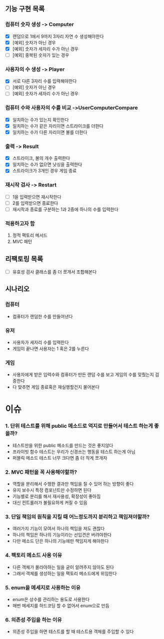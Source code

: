 ## 기능 구현 목록

### 컴퓨터 숫자 생성 ->  Computer

- [x] 랜덤으로 1에서 9까지 3자리 자연 수 생성해야한다
- [x] [예외] 숫자가 아닌 경우
- [x] [예외] 숫자가 세자리 수가 아닌 경우
- [ ] [예외] 중복된 숫자가 있는 경우

### 사용자의 수 생성 -> Player

- [x] 서로 다른 3자리 수를 입력해야한다
- [ ] [예외] 숫자가 아닌 경우
- [ ] [예외] 숫자가 세자리 수가 아닌 경우

### 컴퓨터 수와 사용자의 수를 비교 ->UserComputerCompare

- [x] 일치하는 수가 있는지 확인한다
- [x] 일치하는 수가 같은 자리이면 스트라이크를 더한다
- [x] 일치하는 수가 다른 자리이면 불를 더한다

### 출력 ->  Result

- [x] 스트라이크, 불의 개수 출력한다
- [x] 일치하는 수가 없으면 낫싱을 출력한다
- [x] 스트라이크가 3개인 경우 게임 종료

### 재시작 검사 -> Restart

- [ ] 1을 입력받으면 재시작한다
- [ ] 2를 입력받으면 종료한다
- [ ] 재시작과 종료를 구분하는 1과 2중에 하나의 수를 입력한다

### 적용하고자 함

1. 정적 팩토리 메서드
2. MVC 패턴

## 리팩토링 목록

- [ ] 유효성 검사 클래스를 좀 더 쪼개서 조합해본다

## 시나리오

### 컴퓨터

- 컴퓨터가 랜덤한 수를 만들어낸다

### 유저

- 사용자가 세자리 수를 입력한다
- 게임이 끝나면 사용자는 1 혹은 2를 누른다

### 게임

- 사용자에게 받은 입력수와 컴퓨터가 만든 랜덤 수를 보고 게임의 수를 맞췄는지 검증한다
- 다 맞추면 게임 종료혹은 재실행할건지 물어본다

# 이슈

### 1. 단위 테스트를 위해 public 메소드로 억지로 만들어서 테스트 하는게 좋을까?

- 테스트만을 위한 public 메소드를 만드는 것은 좋지않다
- 프라이빗 함수 테스트는 우리가 신경쓰는 행동을 테스트 하는게 아님
- 퍼블릭 메소드 테스트 너무 크다면 좀 더 작게 쪼개자

### 2. MVC 패턴을 꼭 사용해야할까?

- 역할을 분리해서 수행한 결과만 책임을 질 수 있어 하는 방향이 좋다
- 유지 보수시 특정 컴포넌트만 수정하면 된다
- 기능별로 분리를 해서 재사용성, 확장성이 좋아짐
- 대신 컨트롤러가 불필요하게 커질 수 있음

### 3. 단일 책임의 원칙을 지킬 때 어느정도까지 분리하고 책임져야할까?

- 여러가지 기능이 모여서 하나의 책임을 져도 괜찮다
- 하나의 책임은 하나의 기능이라는 선입견은 버려야한다
- 다만 메소드 단은 하나의 기능에만 책임지게 해야한다

### 4. 팩토리 메소드 사용 이유

- 다른 객체가 몰라야하는 일을 굳이 알려주지 않아도 된다
- 그래서 객체를 생성하는 일을 팩토리 메소드에게 위임한다

### 5. enum을 메세지로 사용하는 이유

- enum은 상수를 관리하는 용도로 사용한다
- 매번 메세지를 하드코딩 할 수 없어서 enum으로 만듬

### 6. 의존성 주입을 하는 이유

- 의존성 주입을 하면 테스트를 할 때 테스트용 객체를 주입할 수 있다